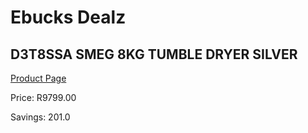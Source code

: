 
# Ebucks Dealz
## D3T8SSA SMEG 8KG TUMBLE DRYER SILVER
[Product Page](https://www.ebucks.com/web/shop/productSelected.do?prodId=940959369&catId=704981826)

Price: R9799.00

Savings: 201.0


	